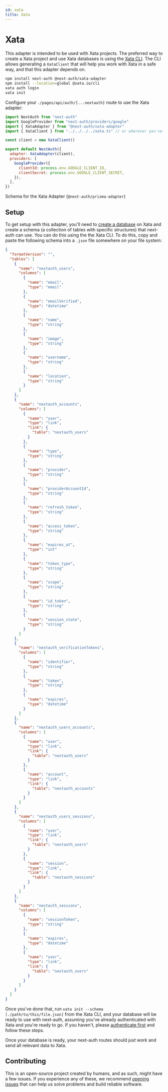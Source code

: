 ```yaml
---
id: xata
title: Xata
---
```


# Xata

This adapter is intended to be used with Xata projects. The preferred way to create a Xata project and use Xata databases is using the [Xata CLI](https://docs.xata.io/cli/getting-started). The CLI allows generating a `XataClient` that will help you work with Xata in a safe way, and that this adapter depends on.

<!-- @todo add GIFs -->

```bash npm2yarn2pnpm
npm install next-auth @next-auth/xata-adapter
npm install --location=global @xata.io/cli
xata auth login
xata init
```

Configure your `./pages/api/auth/[...nextauth]` route to use the Xata adapter:

```javascript title="pages/api/auth/[...nextauth].js"
import NextAuth from "next-auth"
import GoogleProvider from "next-auth/providers/google"
import { XataAdapter } from "@next-auth/xata-adapter"
import { XataClient } from "../../../../xata.ts" // or wherever you've chosen to create the client

const client = new XataClient()

export default NextAuth({
  adapter: XataAdapter(client),
  providers: [
    GoogleProvider({
      clientId: process.env.GOOGLE_CLIENT_ID,
      clientSecret: process.env.GOOGLE_CLIENT_SECRET,
    }),
  ],
})
```

Schema for the Xata Adapter (`@next-auth/prisma-adapter`)

## Setup

To get setup with this adapter, you'll need to [create a database](https://docs.xata.io) on Xata and create a schema (a collection of tables with specific structures) that next-auth can use. You can do this using the the Xata CLI. To do this, copy and paste the following schema into a `.json` file somewhere on your file system:

```json title="schema.json"
{
  "formatVersion": "",
  "tables": [
    {
      "name": "nextauth_users",
      "columns": [
        {
          "name": "email",
          "type": "email"
        },
        {
          "name": "emailVerified",
          "type": "datetime"
        },
        {
          "name": "name",
          "type": "string"
        },
        {
          "name": "image",
          "type": "string"
        },
        {
          "name": "username",
          "type": "string"
        },
        {
          "name": "location",
          "type": "string"
        }
      ]
    },
    {
      "name": "nextauth_accounts",
      "columns": [
        {
          "name": "user",
          "type": "link",
          "link": {
            "table": "nextauth_users"
          }
        },
        {
          "name": "type",
          "type": "string"
        },
        {
          "name": "provider",
          "type": "string"
        },
        {
          "name": "providerAccountId",
          "type": "string"
        },
        {
          "name": "refresh_token",
          "type": "string"
        },
        {
          "name": "access_token",
          "type": "string"
        },
        {
          "name": "expires_at",
          "type": "int"
        },
        {
          "name": "token_type",
          "type": "string"
        },
        {
          "name": "scope",
          "type": "string"
        },
        {
          "name": "id_token",
          "type": "string"
        },
        {
          "name": "session_state",
          "type": "string"
        }
      ]
    },
    {
      "name": "nextauth_verificationTokens",
      "columns": [
        {
          "name": "identifier",
          "type": "string"
        },
        {
          "name": "token",
          "type": "string"
        },
        {
          "name": "expires",
          "type": "datetime"
        }
      ]
    },
    {
      "name": "nextauth_users_accounts",
      "columns": [
        {
          "name": "user",
          "type": "link",
          "link": {
            "table": "nextauth_users"
          }
        },
        {
          "name": "account",
          "type": "link",
          "link": {
            "table": "nextauth_accounts"
          }
        }
      ]
    },
    {
      "name": "nextauth_users_sessions",
      "columns": [
        {
          "name": "user",
          "type": "link",
          "link": {
            "table": "nextauth_users"
          }
        },
        {
          "name": "session",
          "type": "link",
          "link": {
            "table": "nextauth_sessions"
          }
        }
      ]
    },
    {
      "name": "nextauth_sessions",
      "columns": [
        {
          "name": "sessionToken",
          "type": "string"
        },
        {
          "name": "expires",
          "type": "datetime"
        },
        {
          "name": "user",
          "type": "link",
          "link": {
            "table": "nextauth_users"
          }
        }
      ]
    }
  ]
}
```

Once you've done that, run `xata init --schema [./path/to/this/file.json]` from the Xata CLI, and your database will be ready to use with next-auth, assuming you've already authenticated with Xata and you're ready to go. If you haven't, please [authenticate first](https://docs.xata.io/cli/getting-started#usage) and follow these steps.

Once your database is ready, your next-auth routes should _just work_ and send all relevant data to Xata.

## Contributing

This is an open-source project created by humans, and as such, might have a few issues. If you experience any of these, we recommend [opening issues](https://github.com/nextauthjs/next-auth/issues/new?assignees=&labels=triage&template=1_bug_framework.yml&title=Issue%20on%20Xata%20adapter&description=I%20experienced%20this%20issue:\n##%20Reproduction%20Steps:\n\n-) that can help us solve problems and build reliable software.
